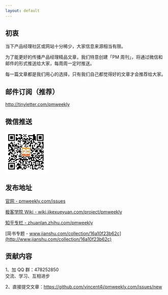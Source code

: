 ```yaml
---
layout: default
---
```


## 初衷

当下产品经理社区或网站十分稀少，大家信息来源相当有限。   

为了能更好的传播产品经理精品文章，我们特意创建「PM 周刊」，将通过微信和邮件的形式推送给大家，每周周一定时推送。   

每一篇文章都是我们用心的选择，只有我们自己都觉得好的文章才会推荐给大家。  

## 邮件订阅（推荐）

<http://tinyletter.com/pmweekly>

## 微信推送

![](/assets/weixin.jpg)   

## 发布地址

[官网 - pmweekly.com/issues](http://pmweekly.com/issues/)    

[极客学院 Wiki - wiki.jikexueyuan.com/project/pmweekly](http://wiki.jikexueyuan.com/project/pmweekly/)   

[知乎专栏 - zhuanlan.zhihu.com/pmweekly](http://zhuanlan.zhihu.com/pmweekly)     

[简书专题 - www.jianshu.com/collection/16a10f23b62c](http://www.jianshu.com/collection/16a10f23b62c)      

## 贡献内容

1、加 QQ 群：478252850        
交流、学习、互相进步            

2、直接提交文章：<https://github.com/vincent4j/pmweekly.com/issues/new>




